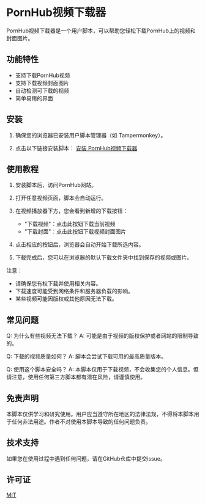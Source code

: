 # PornHub视频下载器

PornHub视频下载器是一个用户脚本，可以帮助您轻松下载PornHub上的视频和封面图片。

## 功能特性

- 支持下载PornHub视频
- 支持下载视频封面图片
- 自动检测可下载的视频
- 简单易用的界面

## 安装

1. 确保您的浏览器已安装用户脚本管理器（如 Tampermonkey）。

2. 点击以下链接安装脚本：
   [安装 PornHub视频下载器](https://github.com/yourusername/PornHub-Video-Downloader/raw/main/dist/pornvideosdownloader.user.js)

## 使用教程

1. 安装脚本后，访问PornHub网站。

2. 打开任意视频页面，脚本会自动运行。

3. 在视频播放器下方，您会看到新增的下载按钮：
   - "下载视频"：点击此按钮下载当前视频
   - "下载封面"：点击此按钮下载视频封面图片

4. 点击相应的按钮后，浏览器会自动开始下载所选内容。

5. 下载完成后，您可以在浏览器的默认下载文件夹中找到保存的视频或图片。

注意：
- 请确保您有权下载并使用相关内容。
- 下载速度可能受到网络条件和服务器负载的影响。
- 某些视频可能因版权或其他原因无法下载。

## 常见问题

Q: 为什么有些视频无法下载？
A: 可能是由于视频的版权保护或者网站的限制导致的。

Q: 下载的视频质量如何？
A: 脚本会尝试下载可用的最高质量版本。

Q: 使用这个脚本安全吗？
A: 本脚本仅用于下载视频，不会收集您的个人信息。但请注意，使用任何第三方脚本都有潜在风险，请谨慎使用。

## 免责声明

本脚本仅供学习和研究使用。用户应当遵守所在地区的法律法规，不得将本脚本用于任何非法用途。作者不对使用本脚本导致的任何问题负责。

## 技术支持

如果您在使用过程中遇到任何问题，请在GitHub仓库中提交issue。

## 许可证

[MIT](https://choosealicense.com/licenses/mit/)
